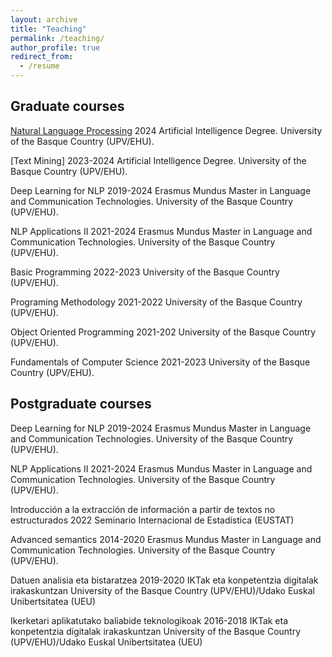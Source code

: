 ```yaml
---
layout: archive
title: "Teaching"
permalink: /teaching/
author_profile: true
redirect_from:
  - /resume
---
```



## Graduate courses

[Natural Language Processing]()
2024
Artificial Intelligence Degree.
University of the Basque Country (UPV/EHU).

[Text Mining]
2023-2024
Artificial Intelligence Degree.
University of the Basque Country (UPV/EHU).

Deep Learning for NLP
2019-2024
Erasmus Mundus Master in Language and Communication Technologies.
University of the Basque Country (UPV/EHU).

NLP Applications II 
2021-2024
Erasmus Mundus Master in Language and Communication Technologies.
University of the Basque Country (UPV/EHU).

Basic Programming
2022-2023
University of the Basque Country (UPV/EHU).

Programing Methodology
2021-2022
University of the Basque Country (UPV/EHU).

Object Oriented Programming
2021-202
University of the Basque Country (UPV/EHU).

Fundamentals of Computer Science
2021-2023
University of the Basque Country (UPV/EHU).


## Postgraduate courses
Deep Learning for NLP
2019-2024
Erasmus Mundus Master in Language and Communication Technologies.
University of the Basque Country (UPV/EHU).

NLP Applications II 
2021-2024
Erasmus Mundus Master in Language and Communication Technologies.
University of the Basque Country (UPV/EHU).

Introducción a la extracción de información a partir de textos no estructurados
2022
Seminario Internacional de Estadística (EUSTAT)

Advanced semantics
2014-2020
Erasmus Mundus Master in Language and Communication Technologies.
University of the Basque Country (UPV/EHU).

Datuen analisia eta bistaratzea
2019-2020
IKTak eta konpetentzia digitalak irakaskuntzan
University of the Basque Country (UPV/EHU)/Udako Euskal Unibertsitatea (UEU)

Ikerketari aplikatutako baliabide teknologikoak
2016-2018
IKTak eta konpetentzia digitalak irakaskuntzan
University of the Basque Country (UPV/EHU)/Udako Euskal Unibertsitatea (UEU)

